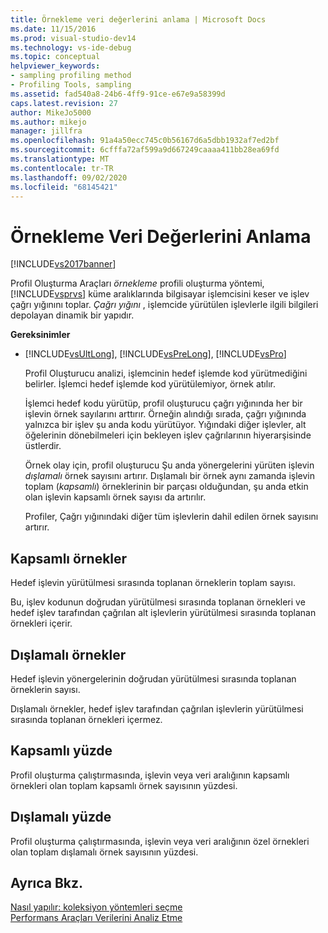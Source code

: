 ```yaml
---
title: Örnekleme veri değerlerini anlama | Microsoft Docs
ms.date: 11/15/2016
ms.prod: visual-studio-dev14
ms.technology: vs-ide-debug
ms.topic: conceptual
helpviewer_keywords:
- sampling profiling method
- Profiling Tools, sampling
ms.assetid: fad540a8-24b6-4ff9-91ce-e67e9a58399d
caps.latest.revision: 27
author: MikeJo5000
ms.author: mikejo
manager: jillfra
ms.openlocfilehash: 91a4a50ecc745c0b56167d6a5dbb1932af7ed2bf
ms.sourcegitcommit: 6cfffa72af599a9d667249caaaa411bb28ea69fd
ms.translationtype: MT
ms.contentlocale: tr-TR
ms.lasthandoff: 09/02/2020
ms.locfileid: "68145421"
---
```

# <a name="understanding-sampling-data-values"></a>Örnekleme Veri Değerlerini Anlama
[!INCLUDE[vs2017banner](../includes/vs2017banner.md)]

Profil Oluşturma Araçları *örnekleme* profili oluşturma yöntemi, [!INCLUDE[vsprvs](../includes/vsprvs-md.md)] küme aralıklarında bilgisayar işlemcisini keser ve işlev çağrı yığınını toplar. *Çağrı yığını* , işlemcide yürütülen işlevlerle ilgili bilgileri depolayan dinamik bir yapıdır.  
  
 **Gereksinimler**  
  
- [!INCLUDE[vsUltLong](../includes/vsultlong-md.md)], [!INCLUDE[vsPreLong](../includes/vsprelong-md.md)], [!INCLUDE[vsPro](../includes/vspro-md.md)]  
  
  Profil Oluşturucu analizi, işlemcinin hedef işlemde kod yürütmediğini belirler. İşlemci hedef işlemde kod yürütülemiyor, örnek atılır.  
  
  İşlemci hedef kodu yürütüp, profil oluşturucu çağrı yığınında her bir işlevin örnek sayılarını arttırır. Örneğin alındığı sırada, çağrı yığınında yalnızca bir işlev şu anda kodu yürütüyor. Yığındaki diğer işlevler, alt öğelerinin dönebilmeleri için bekleyen işlev çağrılarının hiyerarşisinde üstlerdir.  
  
  Örnek olay için, profil oluşturucu Şu anda yönergelerini yürüten işlevin *dışlamalı* örnek sayısını artırır. Dışlamalı bir örnek aynı zamanda işlevin toplam (*kapsamlı*) örneklerinin bir parçası olduğundan, şu anda etkin olan işlevin kapsamlı örnek sayısı da artırılır.  
  
  Profiler, Çağrı yığınındaki diğer tüm işlevlerin dahil edilen örnek sayısını artırır.  
  
## <a name="inclusive-samples"></a>Kapsamlı örnekler  
 Hedef işlevin yürütülmesi sırasında toplanan örneklerin toplam sayısı.  
  
 Bu, işlev kodunun doğrudan yürütülmesi sırasında toplanan örnekleri ve hedef işlev tarafından çağrılan alt işlevlerin yürütülmesi sırasında toplanan örnekleri içerir.  
  
## <a name="exclusive-samples"></a>Dışlamalı örnekler  
 Hedef işlevin yönergelerinin doğrudan yürütülmesi sırasında toplanan örneklerin sayısı.  
  
 Dışlamalı örnekler, hedef işlev tarafından çağrılan işlevlerin yürütülmesi sırasında toplanan örnekleri içermez.  
  
## <a name="inclusive-percent"></a>Kapsamlı yüzde  
 Profil oluşturma çalıştırmasında, işlevin veya veri aralığının kapsamlı örnekleri olan toplam kapsamlı örnek sayısının yüzdesi.  
  
## <a name="exclusive-percent"></a>Dışlamalı yüzde  
 Profil oluşturma çalıştırmasında, işlevin veya veri aralığının özel örnekleri olan toplam dışlamalı örnek sayısının yüzdesi.  
  
## <a name="see-also"></a>Ayrıca Bkz.  
 [Nasıl yapılır: koleksiyon yöntemleri seçme](../profiling/how-to-choose-collection-methods.md)   
 [Performans Araçları Verilerini Analiz Etme](../profiling/analyzing-performance-tools-data.md)
